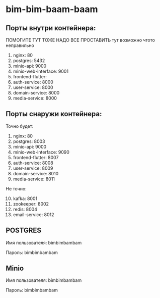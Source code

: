 # bim-bim-baam-baam

## Порты внутри контейнера:

ПОМОГИТЕ ТУТ ТОЖЕ НАДО ВСЕ ПРОСТАВИТЬ тут возможно чтото неправильно

1. nginx: 80
2. postgres: 5432
3. minio-api: 9000
4. minio-web-interface: 9001
5. frontend-flutter: 
6. auth-service: 8000
7. user-service: 8000
8. domain-service: 8000
9. media-service: 8000

## Порты снаружи контейнера:

Точно будет:

1. nginx: 80
2. postgres: 8003
3. minio-api: 9000
4. minio-web-interface: 9090
5. frontend-flutter: 8007
6. auth-service: 8008
7. user-service: 8009
8. domain-service: 8010
9. media-service: 8011


Не точно:

10. kafka: 8001
11. zookeeper: 8002
12. redis: 8004
13. email-service: 8012

## POSTGRES

Имя пользователя: bimbimbambam

Пароль: bimbimbambam

## Minio

Имя пользователя: bimbimbambam

Пароль: bimbimbambam

